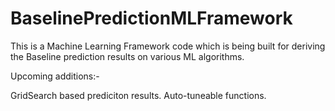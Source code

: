 # BaselinePredictionMLFramework
This is a Machine Learning Framework code which is being built for deriving the Baseline prediction results on various ML algorithms. 

Upcoming additions:-

GridSearch based prediciton results.
Auto-tuneable functions. 
